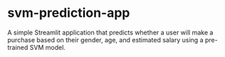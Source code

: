 # svm-prediction-app
A simple Streamlit application that predicts whether a user will make a purchase based on their gender, age, and estimated salary using a pre-trained SVM model.
